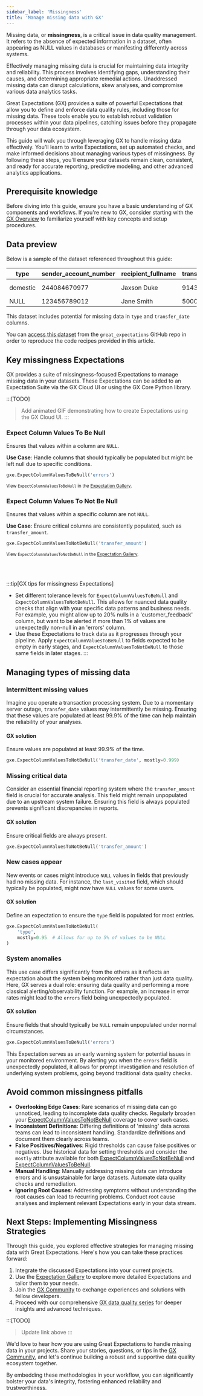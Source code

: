 ```yaml
---
sidebar_label: 'Missingness'
title: 'Manage missing data with GX'
---
```


Missing data, or **missingness**, is a critical issue in data quality management. It refers to the absence of expected information in a dataset, often appearing as NULL values in databases or manifesting differently across systems.

Effectively managing missing data is crucial for maintaining data integrity and reliability. This process involves identifying gaps, understanding their causes, and determining appropriate remedial actions. Unaddressed missing data can disrupt calculations, skew analyses, and compromise various data analytics tasks.

Great Expectations (GX) provides a suite of powerful Expectations that allow you to define and enforce data quality rules, including those for missing data. These tools enable you to establish robust validation processes within your data pipelines, catching issues before they propagate through your data ecosystem.

This guide will walk you through leveraging GX to handle missing data effectively. You'll learn to write Expectations, set up automated checks, and make informed decisions about managing various types of missingness. By following these steps, you'll ensure your datasets remain clean, consistent, and ready for accurate reporting, predictive modeling, and other advanced analytics applications.

## Prerequisite knowledge

Before diving into this guide, ensure you have a basic understanding of GX components and workflows. If you're new to GX, consider starting with the [GX Overview](/core/introduction/gx_overview.md) to familiarize yourself with key concepts and setup procedures.

## Data preview

Below is a sample of the dataset referenced throughout this guide:

| type     | sender_account_number  | recipient_fullname | transfer_amount | transfer_date       | errors |
|----------|------------------------|--------------------|-----------------|---------------------|--------|
| domestic | 244084670977           | Jaxson Duke        | 9143.40         | 2024-05-01 01:12    | NULL   |
| NULL     | 123456789012           | Jane Smith         | 5000.00         | NULL                | NULL   |

This dataset includes potential for missing data in `type` and `transfer_date` columns.

You can [access this dataset](https://raw.githubusercontent.com/great-expectations/great_expectations/develop/tests/test_sets/learn_data_quality_use_cases/missingness.csv) from the `great_expectations` GitHub repo in order to reproduce the code recipes provided in this article.


## Key missingness Expectations

GX provides a suite of missingness-focused Expectations to manage missing data in your datasets. These Expectations can be added to an Expectation Suite via the GX Cloud UI or using the GX Core Python library.


:::[TODO]
> Add animated GIF demonstrating how to create Expectations using the GX Cloud UI.
:::

### Expect Column Values To Be Null

Ensures that values within a column are `NULL`.

**Use Case**: Handle columns that should typically be populated but might be left null due to specific conditions.

```python title="" name="docs/docusaurus/docs/reference/learn/data_quality_use_cases/missingness_resources/missingness_expectations.py ExpectColumnValuesToBeNull"
gxe.ExpectColumnValuesToBeNull('errors')
```

<sup>View `ExpectColumnValuesToBeNull` in the [Expectation Gallery](https://greatexpectations.io/expectations/expect_column_values_to_be_null).</sup>

### Expect Column Values To Not Be Null

Ensures that values within a specific column are not `NULL`.

**Use Case**: Ensure critical columns are consistently populated, such as `transfer_amount`.

```python title="Python" name="docs/docusaurus/docs/reference/learn/data_quality_use_cases/missingness_resources/missing_expectations.py ExpectColumnValuesToNotBeNull"
gxe.ExpectColumnValuesToNotBeNull('transfer_amount')
```

<sup>View `ExpectColumnValuesToNotBeNull` in the [Expectation Gallery](https://greatexpectations.io/expectations/expect_column_values_to_not_be_null).</sup>

<br/>
<br/>

:::tip[GX tips for missingness Expectations]
- Set different tolerance levels for `ExpectColumnValuesToBeNull` and `ExpectColumnValuesToNotBeNull`. This allows for nuanced data quality checks that align with your specific data patterns and business needs. For example, you might allow up to 20% nulls in a 'customer_feedback' column, but want to be alerted if more than 1% of values are unexpectedly non-null in an 'errors' column.
- Use these Expectations to track data as it progresses through your pipeline. Apply `ExpectColumnValuesToBeNull` to fields expected to be empty in early stages, and `ExpectColumnValuesToNotBeNull` to those same fields in later stages.
:::

## Managing types of missing data

### Intermittent missing values

Imagine you operate a transaction processing system. Due to a momentary server outage, `transfer_date` values may intermittently be missing. Ensuring that these values are populated at least 99.9% of the time can help maintain the reliability of your analyses.

#### GX solution
Ensure values are populated at least 99.9% of the time.

```python title="" name="docs/docusaurus/docs/reference/learn/data_quality_use_cases/missingness_resources/missingness_expectations.py intermittent_missing_values"
gxe.ExpectColumnValuesToNotBeNull('transfer_date', mostly=0.999)
```

### Missing critical data

Consider an essential financial reporting system where the `transfer_amount` field is crucial for accurate analysis. This field might remain unpopulated due to an upstream system failure. Ensuring this field is always populated prevents significant discrepancies in reports.

#### GX solution
Ensure critical fields are always present.

```python title="" name="docs/docusaurus/docs/reference/learn/data_quality_use_cases/missingness_resources/missingness_expectations.py missing_critical_data"
gxe.ExpectColumnValuesToNotBeNull('transfer_amount')
```

### New cases appear

New events or cases might introduce `NULL` values in fields that previously had no missing data. For instance, the `last_visited` field, which should typically be populated, might now have `NULL` values for some users.

#### GX solution
Define an expectation to ensure the `type` field is populated for most entries.

```python title="" name="docs/docusaurus/docs/reference/learn/data_quality_use_cases/missingness_resources/missingness_expectations.py new_cases_appear"
gxe.ExpectColumnValuesToNotBeNull(
    'type',
    mostly=0.95  # Allows for up to 5% of values to be NULL
)
```

### System anomalies

This use case differs significantly from the others as it reflects an expectation about the system being monitored rather than just data quality. Here, GX serves a dual role: ensuring data quality and performing a more classical alerting/observability function. For example, an increase in error rates might lead to the `errors` field being unexpectedly populated.

#### GX solution
Ensure fields that should typically be `NULL` remain unpopulated under normal circumstances.

```python title="" name="docs/docusaurus/docs/reference/learn/data_quality_use_cases/missingness_resources/missingness_expectations.py system_anomalies"
gxe.ExpectColumnValuesToBeNull('errors')
```

This Expectation serves as an early warning system for potential issues in your monitored environment. By alerting you when the `errors` field is unexpectedly populated, it allows for prompt investigation and resolution of underlying system problems, going beyond traditional data quality checks.

## Avoid common missingness pitfalls

- **Overlooking Edge Cases**: Rare scenarios of missing data can go unnoticed, leading to incomplete data quality checks. Regularly broaden your [ExpectColumnValuesToNotBeNull](#expect-column-values-to-not-be-null) coverage to cover such cases.
- **Inconsistent Definitions**: Differing definitions of 'missing' data across teams can lead to inconsistent handling. Standardize definitions and document them clearly across teams.
- **False Positives/Negatives**: Rigid thresholds can cause false positives or negatives. Use historical data for setting thresholds and consider the `mostly` attribute available for both [ExpectColumnValuesToNotBeNull](#expect-column-values-to-not-be-null) and [ExpectColumnValuesToBeNull](#expect-column-values-to-be-null).
- **Manual Handling**: Manually addressing missing data can introduce errors and is unsustainable for large datasets. Automate data quality checks and remediation.
- **Ignoring Root Causes**: Addressing symptoms without understanding the root causes can lead to recurring problems. Conduct root cause analyses and implement relevant Expectations early in your data stream.

## Next Steps: Implementing Missingness Strategies

Through this guide, you explored effective strategies for managing missing data with Great Expectations. Here's how you can take these practices forward:

1. Integrate the discussed Expectations into your current projects.
2. Use the [Expectation Gallery](https://greatexpectations.io/expectations/) to explore more detailed Expectations and tailor them to your needs.
3. Join the [GX Community](https://discourse.greatexpectations.io/c/share/18) to exchange experiences and solutions with fellow developers.
4. Proceed with our comprehensive [GX data quality series](#) for deeper insights and advanced techniques.

:::[TODO]
> Update link above
:::

We'd love to hear how you are using Great Expectations to handle missing data in your projects. Share your stories, questions, or tips in the [GX Community](https://discourse.greatexpectations.io/c/share/18), and let's continue building a robust and supportive data quality ecosystem together.

By embedding these methodologies in your workflow, you can significantly bolster your data's integrity, fostering enhanced reliability and trustworthiness.

